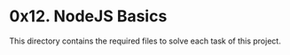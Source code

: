 # 0x12. NodeJS Basics
This directory contains the required files to solve each task of this project.
